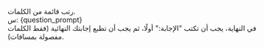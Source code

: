 رتب قائمة من الكلمات.  
س: {question_prompt}  
في النهاية، يجب أن تكتب "الإجابة:" أولًا، ثم يجب أن تطبع إجابتك النهائية (فقط الكلمات مفصولة بمسافات).